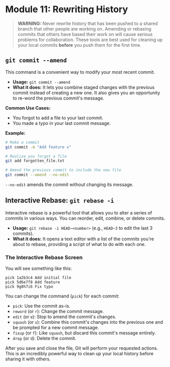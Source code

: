 # Module 11: Rewriting History

> **WARNING:** Never rewrite history that has been pushed to a shared branch that other people are working on. Amending or rebasing commits that others have based their work on will cause serious problems for collaboration. These tools are best used for cleaning up your local commits **before** you push them for the first time.

## `git commit --amend`

This command is a convenient way to modify your most recent commit.

- **Usage:** `git commit --amend`
- **What it does:** It lets you combine staged changes with the previous commit instead of creating a new one. It also gives you an opportunity to re-word the previous commit's message.

**Common Use Cases:**
- You forgot to add a file to your last commit.
- You made a typo in your last commit message.

**Example:**
```bash
# Make a commit
git commit -m "Add feature x"

# Realize you forgot a file
git add forgotten_file.txt

# Amend the previous commit to include the new file
git commit --amend --no-edit
```
`--no-edit` amends the commit without changing its message.

## Interactive Rebase: `git rebase -i`

Interactive rebase is a powerful tool that allows you to alter a series of commits in various ways. You can reorder, edit, combine, or delete commits.

- **Usage:** `git rebase -i HEAD~<number>` (e.g., `HEAD~3` to edit the last 3 commits).
- **What it does:** It opens a text editor with a list of the commits you're about to rebase, providing a script of what to do with each one.

### The Interactive Rebase Screen

You will see something like this:

```
pick 1a2b3c4 Add initial file
pick 5d6e7f8 Add feature
pick 9g8h7i6 Fix typo
```

You can change the command (`pick`) for each commit:

- `pick`: Use the commit as-is.
- `reword` (or `r`): Change the commit message.
- `edit` (or `e`): Stop to amend the commit's changes.
- `squash` (or `s`): Combine this commit's changes into the previous one and be prompted for a new commit message.
- `fixup` (or `f`): Like `squash`, but discard this commit's message entirely.
- `drop` (or `d`): Delete the commit.

After you save and close the file, Git will perform your requested actions. This is an incredibly powerful way to clean up your local history before sharing it with others.

